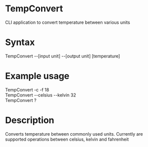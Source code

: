 # TempConvert
CLI application to convert temperature between various units

# Syntax
TempConvert --[input unit] --[output unit] [temperature]

# Example usage
TempConvert -c -f 18\
TempConvert --celsius --kelvin 32\
TempConvert ?

# Description
Converts temperature between commonly used units. Currently are supported operations between celsius, kelvin and fahrenheit
